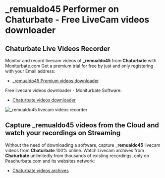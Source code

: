 # _remualdo45 Performer on Chaturbate - Free LiveCam videos downloader

## Chaturbate Live Videos Recorder

Monitor and record livecam videos of **_remualdo45** from **Chaturbate** with Moniturbate.com
Get a premium trial for free by just and only registering with your Email address:
* [_remualdo45 Premium videos downloader](https://moniturbate.com/request-demo-licence-key.html)

Free livecam videos downloader - Moniturbate Software:
* [Chaturbate videos downloader](https://moniturbate.com/moniturbate-download-software.html)

![_remualdo45 livecam videos recorder](https://peachurnet.com/templates/moniturbate-software.png)


## Capture _remualdo45 videos from the Cloud and watch your recordings on Streaming

Without the need of downloading a software, capture **_remualdo45** livecam videos from **Chaturbate** 100% online.
Watch Livecam archives from **Chaturbate** unlimitedly from thousands of existing recordings, only on Peachurbate.com and its websites network:
* [Chaturbate videos archives](https://peachurnet.com/)